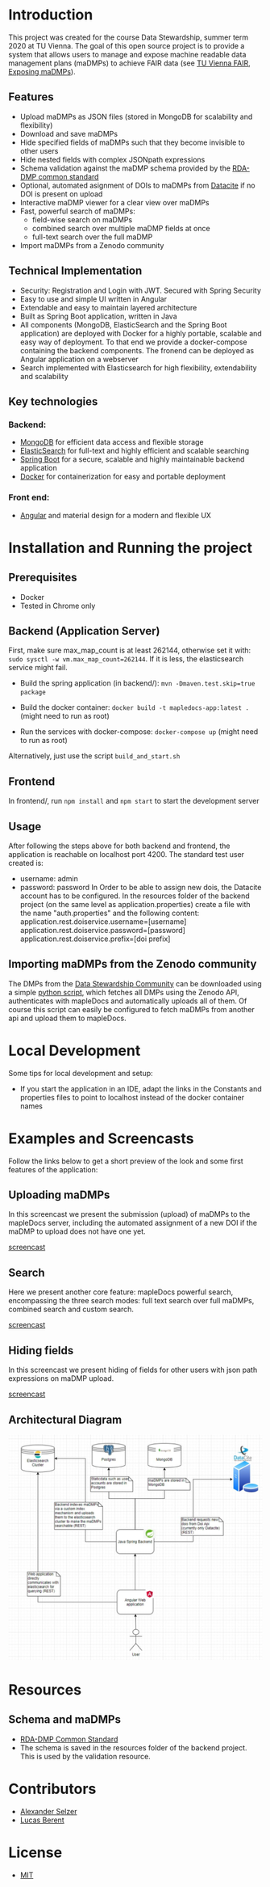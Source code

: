 # Introduction
This project was created for the course Data Stewardship, summer term 2020 at TU Vienna.
The goal of this open source project is to provide a system that allows users to manage and expose machine readable data management plans (maDMPs) to achieve FAIR data (see [TU Vienna FAIR](https://www.tuwien.at/forschung/fti-support/forschungsdaten/forschungsdatenmanagement/fair-prinzipien/), [Exposing maDMPs](https://www.rd-alliance.org/groups/exposing-data-management-plans-wg)).

## Features
- Upload maDMPs as JSON files (stored in MongoDB for scalability and flexibility)
- Download and save maDMPs
- Hide specified fields of maDMPs such that they become invisible to other users
- Hide nested fields with complex JSONpath expressions
- Schema validation against the maDMP schema provided by the [RDA-DMP common standard](https://github.com/RDA-DMP-Common/RDA-DMP-Common-Standard)
- Optional, automated asignment of DOIs to maDMPs from [Datacite](https://datacite.org/) if no DOI is present on upload
- Interactive maDMP viewer for a clear view over maDMPs 
- Fast, powerful search of maDMPs:
    - field-wise search on maDMPs
    - combined search over multiple maDMP fields at once
    - full-text search over the full maDMP
- Import maDMPs from a Zenodo community

## Technical Implementation
- Security: Registration and Login with JWT. Secured with Spring Security
- Easy to use and simple UI written in Angular
- Extendable and easy to maintain layered architecture
- Built as Spring Boot application, written in Java
- All components (MongoDB, ElasticSearch and the Spring Boot application) are deployed with Docker for a highly portable, scalable and easy way of deployment. To that end we provide a docker-compose containing the backend components. The fronend can be deployed as Angular application on a webserver
- Search implemented with Elasticsearch for high flexibility, extendability and scalability

## Key technologies 
### Backend:
- [MongoDB](https://www.mongodb.com/) for efficient data access and flexible storage
- [ElasticSearch](https://www.elastic.co/de/) for full-text and highly efficient and scalable searching
- [Spring Boot](https://spring.io/projects/spring-boot) for a secure, scalable and highly maintainable backend application
- [Docker](https://www.docker.com/) for containerization for easy and portable deployment 

### Front end:
- [Angular](https://angular.io/) and material design for a modern and flexible UX

# Installation and Running the project 
## Prerequisites
- Docker
- Tested in Chrome only

## Backend (Application Server)
First, make sure max_map_count is at least 262144, otherwise set it with: `sudo sysctl -w vm.max_map_count=262144`. If it is
less, the elasticsearch service might fail.
 
 * Build the spring application (in backend/): `mvn -Dmaven.test.skip=true package`
 
 * Build the docker container: `docker build -t mapledocs-app:latest .` (might need to run as root)
 
 * Run the services with docker-compose: `docker-compose up` (might need to run as root)

Alternatively, just use the script `build_and_start.sh`

## Frontend

In frontend/, run `npm install` and `npm start` to start the development server

## Usage
After following the steps above for both backend and frontend, the application is reachable on localhost port 4200. The standard test user created is: 
- username: admin
- password: password
In Order to be able to assign new dois, the Datacite account has to be configured. In the resources folder of the backend project (on the same level as application.properties) create  a file with the name "auth.properties" and the following content:
application.rest.doiservice.username=[username]
application.rest.doiservice.password=[password]
application.rest.doiservice.prefix=[doi prefix]

## Importing maDMPs from the Zenodo community

The DMPs from the [Data Stewardship Community](https://zenodo.org/communities/tuw-dmps-ds-2020) can be downloaded using a simple [python script](https://github.com/lucasberent/mapleDocs/blob/master/backend/import_data.py), which fetches all DMPs using the Zenodo API, authenticates with mapleDocs and automatically uploads all of them. Of course this script can easily be configured to fetch maDMPs from another api and upload them to mapleDocs.

# Local Development
Some tips for local development and setup: 
- If you start the application in an IDE, adapt the links in the Constants and properties files to point to localhost instead of the docker container names


# Examples and Screencasts
Follow the links below to get a short preview of the look and some first features of the application:

## Uploading maDMPs
In this screencast we present the submission (upload) of maDMPs to the mapleDocs server, including the automated assignment of a new DOI if the maDMP to upload does not have one yet.

[screencast]()

## Search
Here we present another core feature: mapleDocs powerful search, encompassing the three search modes: full text search over full maDMPs, combined search and custom search.

[screencast]()

## Hiding fields
In this screencast we present hiding of fields for other users with json path expressions on maDMP upload.

[screencast]()

## Architectural Diagram
![Architectural Diagram](https://raw.githubusercontent.com/lucasberent/mapleDocs/master/architecture-diagram.png)

# Resources
## Schema and maDMPs
- [RDA-DMP Common Standard](https://github.com/RDA-DMP-Common/RDA-DMP-Common-Standard)
- The schema is saved in the resources folder of the backend project. This is used by the validation resource.

# Contributors
- [Alexander Selzer](https://github.com/arselzer)
- [Lucas Berent](https://github.com/lucasberent)

# License
- [MIT](https://github.com/lucasberent/mapleDocs/blob/master/LICENSE)
